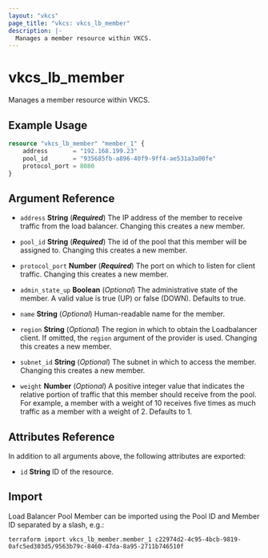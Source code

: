 ```yaml
---
layout: "vkcs"
page_title: "vkcs: vkcs_lb_member"
description: |-
  Manages a member resource within VKCS.
---
```


# vkcs_lb_member

Manages a member resource within VKCS.

## Example Usage
```terraform
resource "vkcs_lb_member" "member_1" {
	address       = "192.168.199.23"
	pool_id       = "935685fb-a896-40f9-9ff4-ae531a3a00fe"
	protocol_port = 8080
}
```
## Argument Reference
- `address` **String** (***Required***) The IP address of the member to receive traffic from the load balancer. Changing this creates a new member.

- `pool_id` **String** (***Required***) The id of the pool that this member will be assigned to. Changing this creates a new member.

- `protocol_port` **Number** (***Required***) The port on which to listen for client traffic. Changing this creates a new member.

- `admin_state_up` **Boolean** (*Optional*) The administrative state of the member. A valid value is true (UP) or false (DOWN). Defaults to true.

- `name` **String** (*Optional*) Human-readable name for the member.

- `region` **String** (*Optional*) The region in which to obtain the Loadbalancer client. If omitted, the `region` argument of the provider is used. Changing this creates a new member.

- `subnet_id` **String** (*Optional*) The subnet in which to access the member. Changing this creates a new member.

- `weight` **Number** (*Optional*) A positive integer value that indicates the relative portion of traffic that this member should receive from the pool. For example, a member with a weight of 10 receives five times as much traffic as a member with a weight of 2. Defaults to 1.


## Attributes Reference
In addition to all arguments above, the following attributes are exported:
- `id` **String** ID of the resource.



## Import

Load Balancer Pool Member can be imported using the Pool ID and Member ID separated by a slash, e.g.:

```shell
terraform import vkcs_lb_member.member_1 c22974d2-4c95-4bcb-9819-0afc5ed303d5/9563b79c-8460-47da-8a95-2711b746510f
```
